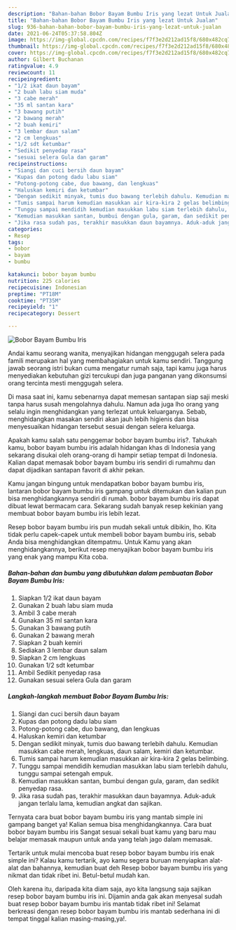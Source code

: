 ```yaml
---
description: "Bahan-bahan Bobor Bayam Bumbu Iris yang lezat Untuk Jualan"
title: "Bahan-bahan Bobor Bayam Bumbu Iris yang lezat Untuk Jualan"
slug: 936-bahan-bahan-bobor-bayam-bumbu-iris-yang-lezat-untuk-jualan
date: 2021-06-24T05:37:58.804Z
image: https://img-global.cpcdn.com/recipes/f7f3e2d212ad15f8/680x482cq70/bobor-bayam-bumbu-iris-foto-resep-utama.jpg
thumbnail: https://img-global.cpcdn.com/recipes/f7f3e2d212ad15f8/680x482cq70/bobor-bayam-bumbu-iris-foto-resep-utama.jpg
cover: https://img-global.cpcdn.com/recipes/f7f3e2d212ad15f8/680x482cq70/bobor-bayam-bumbu-iris-foto-resep-utama.jpg
author: Gilbert Buchanan
ratingvalue: 4.9
reviewcount: 11
recipeingredient:
- "1/2 ikat daun bayam"
- "2 buah labu siam muda"
- "3 cabe merah"
- "35 ml santan kara"
- "3 bawang putih"
- "2 bawang merah"
- "2 buah kemiri"
- "3 lembar daun salam"
- "2 cm lengkuas"
- "1/2 sdt ketumbar"
- "Sedikit penyedap rasa"
- "sesuai selera Gula dan garam"
recipeinstructions:
- "Siangi dan cuci bersih daun bayam"
- "Kupas dan potong dadu labu siam"
- "Potong-potong cabe, duo bawang, dan lengkuas"
- "Haluskan kemiri dan ketumbar"
- "Dengan sedikit minyak, tumis duo bawang terlebih dahulu. Kemudian masukkan cabe merah, lengkuas, daun salam, kemiri dan ketumbar."
- "Tumis sampai harum kemudian masukkan air kira-kira 2 gelas belimbing."
- "Tunggu sampai mendidih kemudian masukkan labu siam terlebih dahulu, tunggu sampai setengah empuk."
- "Kemudian masukkan santan, bumbui dengan gula, garam, dan sedikit penyedap rasa."
- "Jika rasa sudah pas, terakhir masukkan daun bayamnya. Aduk-aduk jangan terlalu lama, kemudian angkat dan sajikan."
categories:
- Resep
tags:
- bobor
- bayam
- bumbu

katakunci: bobor bayam bumbu 
nutrition: 225 calories
recipecuisine: Indonesian
preptime: "PT18M"
cooktime: "PT35M"
recipeyield: "1"
recipecategory: Dessert

---
```



![Bobor Bayam Bumbu Iris](https://img-global.cpcdn.com/recipes/f7f3e2d212ad15f8/680x482cq70/bobor-bayam-bumbu-iris-foto-resep-utama.jpg)

Andai kamu seorang wanita, menyajikan hidangan menggugah selera pada famili merupakan hal yang membahagiakan untuk kamu sendiri. Tanggung jawab seorang istri bukan cuma mengatur rumah saja, tapi kamu juga harus menyediakan kebutuhan gizi tercukupi dan juga panganan yang dikonsumsi orang tercinta mesti menggugah selera.

Di masa  saat ini, kamu sebenarnya dapat memesan santapan siap saji meski tanpa harus susah mengolahnya dahulu. Namun ada juga lho orang yang selalu ingin menghidangkan yang terlezat untuk keluarganya. Sebab, menghidangkan masakan sendiri akan jauh lebih higienis dan bisa menyesuaikan hidangan tersebut sesuai dengan selera keluarga. 



Apakah kamu salah satu penggemar bobor bayam bumbu iris?. Tahukah kamu, bobor bayam bumbu iris adalah hidangan khas di Indonesia yang sekarang disukai oleh orang-orang di hampir setiap tempat di Indonesia. Kalian dapat memasak bobor bayam bumbu iris sendiri di rumahmu dan dapat dijadikan santapan favorit di akhir pekan.

Kamu jangan bingung untuk mendapatkan bobor bayam bumbu iris, lantaran bobor bayam bumbu iris gampang untuk ditemukan dan kalian pun bisa menghidangkannya sendiri di rumah. bobor bayam bumbu iris dapat dibuat lewat bermacam cara. Sekarang sudah banyak resep kekinian yang membuat bobor bayam bumbu iris lebih lezat.

Resep bobor bayam bumbu iris pun mudah sekali untuk dibikin, lho. Kita tidak perlu capek-capek untuk membeli bobor bayam bumbu iris, sebab Anda bisa menghidangkan ditempatmu. Untuk Kamu yang akan menghidangkannya, berikut resep menyajikan bobor bayam bumbu iris yang enak yang mampu Kita coba.

<!--inarticleads1-->

##### Bahan-bahan dan bumbu yang dibutuhkan dalam pembuatan Bobor Bayam Bumbu Iris:

1. Siapkan 1/2 ikat daun bayam
1. Gunakan 2 buah labu siam muda
1. Ambil 3 cabe merah
1. Gunakan 35 ml santan kara
1. Gunakan 3 bawang putih
1. Gunakan 2 bawang merah
1. Siapkan 2 buah kemiri
1. Sediakan 3 lembar daun salam
1. Siapkan 2 cm lengkuas
1. Gunakan 1/2 sdt ketumbar
1. Ambil Sedikit penyedap rasa
1. Gunakan sesuai selera Gula dan garam




<!--inarticleads2-->

##### Langkah-langkah membuat Bobor Bayam Bumbu Iris:

1. Siangi dan cuci bersih daun bayam
1. Kupas dan potong dadu labu siam
1. Potong-potong cabe, duo bawang, dan lengkuas
1. Haluskan kemiri dan ketumbar
1. Dengan sedikit minyak, tumis duo bawang terlebih dahulu. Kemudian masukkan cabe merah, lengkuas, daun salam, kemiri dan ketumbar.
1. Tumis sampai harum kemudian masukkan air kira-kira 2 gelas belimbing.
1. Tunggu sampai mendidih kemudian masukkan labu siam terlebih dahulu, tunggu sampai setengah empuk.
1. Kemudian masukkan santan, bumbui dengan gula, garam, dan sedikit penyedap rasa.
1. Jika rasa sudah pas, terakhir masukkan daun bayamnya. Aduk-aduk jangan terlalu lama, kemudian angkat dan sajikan.




Ternyata cara buat bobor bayam bumbu iris yang mantab simple ini gampang banget ya! Kalian semua bisa menghidangkannya. Cara buat bobor bayam bumbu iris Sangat sesuai sekali buat kamu yang baru mau belajar memasak maupun untuk anda yang telah jago dalam memasak.

Tertarik untuk mulai mencoba buat resep bobor bayam bumbu iris enak simple ini? Kalau kamu tertarik, ayo kamu segera buruan menyiapkan alat-alat dan bahannya, kemudian buat deh Resep bobor bayam bumbu iris yang nikmat dan tidak ribet ini. Betul-betul mudah kan. 

Oleh karena itu, daripada kita diam saja, ayo kita langsung saja sajikan resep bobor bayam bumbu iris ini. Dijamin anda gak akan menyesal sudah buat resep bobor bayam bumbu iris mantab tidak ribet ini! Selamat berkreasi dengan resep bobor bayam bumbu iris mantab sederhana ini di tempat tinggal kalian masing-masing,ya!.

